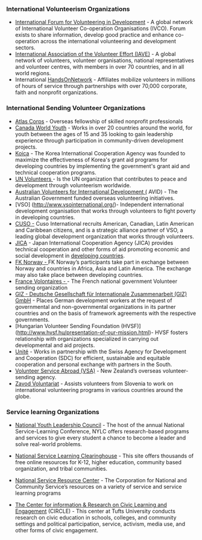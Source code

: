 

### **International Volunteerism Organizations**


*   [International Forum for Volunteering in Development](http://forum-ids.org/) - A global network of International Volunteer Co-operation Organisations (IVCO). Forum exists to share information, develop good practice and enhance
        co-operation across the international volunteering and development sectors.
*   [International Association of the Volunteer Effort (IAVE)](http://www.iave.org/) - A global network of volunteers, volunteer organisations, national representatives and volunteer centres, with members in over 70 countries, and in all world regions.
*   International [HandsOnNetwork](http://www.handsonnetwork.org/actioncenters/newmembers) - Affiliates mobilize volunteers in millions of hours of service through partnerships with over 70,000 corporate, faith and nonprofit organizations.

### **International Sending Volunteer Organizations**

*   [Atlas Corps](http://www.atlascorps.org/)
        - Overseas fellowship of skilled nonprofit professionals
*   [Canada World Youth](http://canadaworldyouth.org/)
        - Works in over 20 countries around the world, for youth between the ages of 15 and 35 looking to gain leadership experience through participation in
        community-driven development projects.
*   [Koica](http://www.koica.go.kr/english/main.html)
        - The Korea International Cooperation Agency was founded to maximize the effectiveness of Korea's grant aid programs for developing countries by
        implementing the government's grant aid and technical cooperation programs.
*   [UN Volunteers ](http://www.unv.org/)
        - Is the UN organization that contributes to peace and development through volunteerism worldwide.
*   [Australian Volunteers for International Development ](http://www.australianaidvolunteers.gov.au/)
        <u>(</u>
        AVID) - The Australian Government funded overseas volunteering initiatives.
*   [VSO] (http://www.vsointernational.org/)- Independent international development organisation that works through volunteers to fight poverty in developing countries.
*   [CUSO -](http://www.cusointernational.org/)
        Cuso International recruits American, Canadian, Latin American and Caribbean citizens, and is a strategic alliance partner of VSO, a leading global development organization that works through volunteers.
*   [JICA](http://www.jica.go.jp/english/) - Japan International Cooperation Agency (JICA) provides technical cooperation and other forms of aid promoting economic and social development in        [developing countries](http://en.wikipedia.org/wiki/Developing_countries).
*   [FK Norway - ](http://www.fredskorpset.no/en/)
        FK Norway’s participants take part in exchange between Norway and countries in Africa, Asia and Latin America. The exchange may also take place between
        developing countries.
*   [France Volontaires - ](http://www.france-volontaires.org/) - The French national government Volunteer sending organization
*   [GIZ - Deutsche Gesellschaft für Internationale Zusammenarbeit (GIZ) GmbH](http://www.giz.de/)
        - Places German development workers at the request of governmental and non-governmental organizations in its partner countries and on the basis of framework agreements with the respective governments.
* [Hungarian Volunteer Sending Foundation (HVSF)] (http://www.hvsf.hu/presentation-of-our-mission.html)- HVSF fosters relationship with organizations specialized in carrying out developmental and aid projects.
*   [Unité](http://www.unite-ch.org/)
        - Works in partnership with the Swiss Agency for Development and Cooperation (SDC) for efficient, sustainable and equitable cooperation and personal
        exchange with partners in the South.
*   [Volunteer Service Abroad (VSA)](http://www.vsa.org.nz/) - New Zealand’s overseas volunteer-sending agency.
*   [Zavod Voluntariat](http://www.zavod-voluntariat.si/?lang=en) - Assists volunteers from Slovenia to work on international volunteering programs in various countries around the globe.

### **Service learning Organizations**

*   [National Youth Leadership Council](http://www.nylc.org/) - The host of the annual National Service-Learning Conference, NYLC offers research-based programs and services to give every student a chance to become a
    leader and solve real-world problems.

*   [National Service Learning Clearinghouse](https://gsn.nylc.org/clearinghouse) - This site offers thousands of free online resources for K-12, higher education, community based organization, and tribal communities. 

*   [National Service Resource Center](http://www.nationalserviceresources.org/) - The Corporation for National and Community Service’s resources on a variety of service and service learning programs

*   [The Center for information &amp; Research on Civic Learning and Engagement](http://www.civicyouth.org/)
        (CIRCLE) - This center at Tufts University conducts research on civic education in schools, colleges, and community settings and political participation, service, activism, media use, and other forms of civic engagement.



